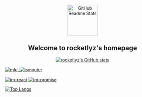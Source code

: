 <p align="center">
 <img width="100px" src="https://res.cloudinary.com/anuraghazra/image/upload/v1594908242/logo_ccswme.svg" align="center" alt="GitHub Readme Stats" />
 <h2 align="center">Welcome to rocketlyz's homepage</h2>
</p>

<p align="center">
  <a href="https://github.com/rocketlyz">
    <img alt="rocketlyz's GitHub stats" align="center" src="https://github-readme-stats.vercel.app/api?username=rocketlyz&theme=merko">
  </a>
</p>

<p>
<a href="https://github.com/ml-for-good/mlui">
  <img align="center" src="https://github-readme-stats.vercel.app/api/pin/?username=ml-for-good&repo=mlui" alt="mlui">
</a>
<a href="https://github.com/rocketlyz/jsmoteur">
  <img align="center" src="https://github-readme-stats.vercel.app/api/pin/?username=rocketlyz&repo=jsmoteur" alt="jsmouter">
</a>
</p>

<p>
<a href="https://github.com/rocketlyz/im-react">
  <img align="center" src="https://github-readme-stats.vercel.app/api/pin/?username=rocketlyz&repo=im-react" alt="im-react">
</a>
<a href="https://github.com/rocketlyz/im-promise">
  <img align="center" src="https://github-readme-stats.vercel.app/api/pin/?username=rocketlyz&repo=im-promise" alt="im-promise">
</a>
</p>

[![Top Langs](https://github-readme-stats.vercel.app/api/top-langs/?username=rocketlyz&langs_count=8)](https://github.com/rocketlyz)
